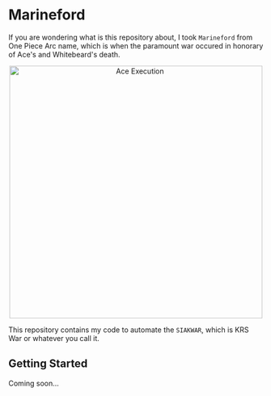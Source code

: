 # Marineford

If you are wondering what is this repository about, I took `Marineford` from One Piece Arc name, which is when the paramount war occured in honorary of Ace's and Whitebeard's death.

<p align='center'>
  <img src="https://github.com/user-attachments/assets/e30236d5-9217-4d08-8cfd-64ab84ead267" alt="Ace Execution" width="500"/>
</p>

This repository contains my code to automate the `SIAKWAR`, which is KRS War or whatever you call it.


## Getting Started

Coming soon...
